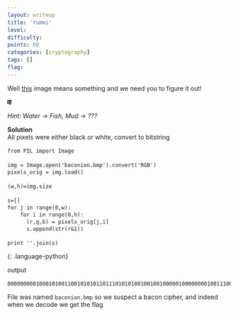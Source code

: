 ```yaml
---
layout: writeup
title: 'Yummi'
level:
difficulty:
points: 60
categories: [cryptography]
tags: []
flag:
---
```

Well [this](writeupfiles/baconian.bmp) image means something and we need
you to figure it out!

![](writeupfiles/baconian.bmp)

*Hint: Water -> Fish, Mud -> ???*

**Solution**   
All pixels were either black or white, convert to bitstring

    from PIL import Image
    
    img = Image.open('baconian.bmp').convert('RGB')
    pixels_orig = img.load()
    
    (w,h)=img.size
    
    s=[]
    for j in range(0,w):
        for i in range(0,h):    
          (r,g,b) = pixels_orig[j,i]
          s.append(str(r&1))
    
    print ''.join(s)
{: .language-python}

output

    000000000100010100110010101011011101010100100100100000100000000100111001101010000000001101

File was named `baconian.bmp` so we suspect a bacon cipher, and indeed
when we decode we get the flag
